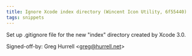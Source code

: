 ```yaml
---
title: Ignore Xcode index directory (Wincent Icon Utility, 6f55440)
tags: snippets
---
```


Set up .gitignore file for the new "index" directory created by Xcode 3.0.

Signed-off-by: Greg Hurrell &lt;greg@hurrell.net&gt;
